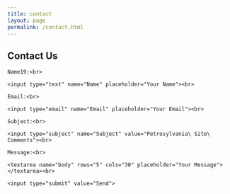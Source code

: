 ```yaml
---
title: contact
layout: page
permalink: /contact.html
---
```

<div class="contactForm">
<h2>Contact Us</h2>
<form action="mailto:libraryrdds@pobox.upenn.edu,jfarm@upenn.edu?" method="get" enctype="text/plain">

    Name19:<br>

    <input type="text" name="Name" placeholder="Your Name"><br>

    Email:<br>

    <input type="email" name="Email" placeholder="Your Email"><br>
    
    Subject:<br>
    
    <input type="subject" name="Subject" value="Petrosylvania\ Site\ Comments"><br>

    Message:<br>

    <textarea name="body" rows="5" cols="30" placeholder="Your Message"></textarea><br>

    <input type="submit" value="Send">

  </form>
